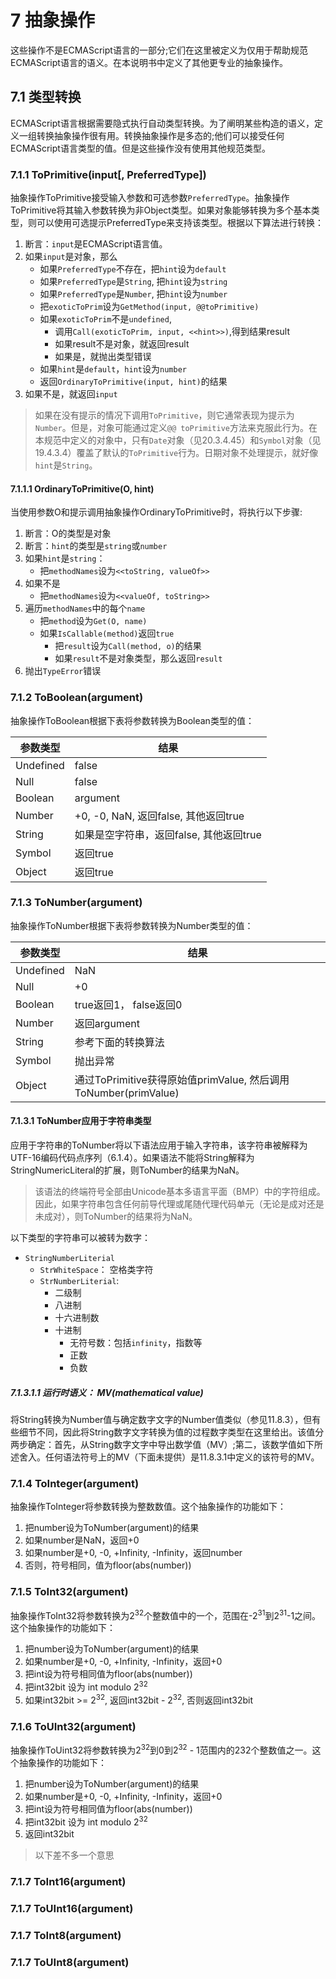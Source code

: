 # 7 抽象操作

这些操作不是ECMAScript语言的一部分;它们在这里被定义为仅用于帮助规范ECMAScript语言的语义。在本说明书中定义了其他更专业的抽象操作。

## 7.1 类型转换

ECMAScript语言根据需要隐式执行自动类型转换。为了阐明某些构造的语义，定义一组转换抽象操作很有用。转换抽象操作是多态的;他们可以接受任何ECMAScript语言类型的值。但是这些操作没有使用其他规范类型。

### 7.1.1 ToPrimitive(input[, PreferredType])

抽象操作ToPrimitive接受输入参数和可选参数`PreferredType`。抽象操作ToPrimitive将其输入参数转换为非Object类型。如果对象能够转换为多个基本类型，则可以使用可选提示PreferredType来支持该类型。根据以下算法进行转换：

1. 断言：`input`是ECMAScript语言值。
2. 如果`input`是对象，那么
    * 如果`PreferredType`不存在，把`hint`设为`default`
    * 如果`PreferredType`是`String`, 把`hint`设为`string`
    * 如果`PreferredType`是`Number`, 把`hint`设为`number`
    * 把`exoticToPrim`设为`GetMethod(input, @@toPrimitive)`
    * 如果`exoticToPrim`不是`undefined`, 
        - 调用`Call(exoticToPrim, input, <<hint>>)`,得到结果result
        - 如果result不是对象，就返回result
        - 如果是，就抛出类型错误
    * 如果`hint`是`default`，`hint`设为`number`
    * 返回`OrdinaryToPrimitive(input, hint)`的结果
3. 如果不是，就返回`input`

> 如果在没有提示的情况下调用`ToPrimitive`，则它通常表现为提示为`Number`。但是，对象可能通过定义`@@ toPrimitive`方法来克服此行为。在本规范中定义的对象中，只有`Date`对象（见20.3.4.45）和`Symbol`对象（见19.4.3.4）覆盖了默认的`ToPrimitive`行为。日期对象不处理提示，就好像`hint`是`String`。

#### 7.1.1.1 OrdinaryToPrimitive(O, hint)

当使用参数O和提示调用抽象操作OrdinaryToPrimitive时，将执行以下步骤:

1. 断言：O的类型是对象
2. 断言：`hint`的类型是`string`或`number`
3. 如果`hint`是`string`：
    - 把`methodNames`设为`<<toString, valueOf>>`
4. 如果不是
    - 把`methodNames`设为`<<valueOf, toString>>`
5. 遍历`methodNames`中的每个`name`
    - 把`method`设为`Get(O, name)`
    - 如果`IsCallable(method)`返回`true`
        * 把`result`设为`Call(method, o)`的结果
        * 如果`result`不是对象类型，那么返回`result`
6. 抛出`TypeError`错误

### 7.1.2 ToBoolean(argument)

抽象操作ToBoolean根据下表将参数转换为Boolean类型的值：

| 参数类型 | 结果 |
| --- | --- |
| Undefined | false |
| Null | false |
| Boolean | argument |
| Number | +0, -0, NaN, 返回false, 其他返回true |
| String | 如果是空字符串，返回false, 其他返回true |
| Symbol | 返回true |
| Object | 返回true |

### 7.1.3 ToNumber(argument)

抽象操作ToNumber根据下表将参数转换为Number类型的值：

| 参数类型 | 结果 |
| --- | --- |
| Undefined | NaN |
| Null | +0 |
| Boolean | true返回1， false返回0 |
| Number | 返回argument |
| String | 参考下面的转换算法 |
| Symbol | 抛出异常 |
| Object | 通过ToPrimitive获得原始值primValue, 然后调用ToNumber(primValue) |

#### 7.1.3.1 ToNumber应用于字符串类型

应用于字符串的ToNumber将以下语法应用于输入字符串，该字符串被解释为UTF-16编码代码点序列（6.1.4）。如果语法不能将String解释为StringNumericLiteral的扩展，则ToNumber的结果为NaN。

> 该语法的终端符号全部由Unicode基本多语言平面（BMP）中的字符组成。因此，如果字符串包含任何前导代理或尾随代理代码单元（无论是成对还是未成对），则ToNumber的结果将为NaN。

以下类型的字符串可以被转为数字：

- `StringNumberLiterial`
    * `StrWhiteSpace`： 空格类字符
    * `StrNumberLiterial`:
        -  二级制
        - 八进制
        - 十六进制数
        - 十进制
            + 无符号数：包括`infinity`，指数等
            + 正数
            + 负数

##### 7.1.3.1.1 运行时语义： MV(mathematical value)

将String转换为Number值与确定数字文字的Number值类似（参见11.8.3），但有些细节不同，因此将String数字文字转换为值的过程数字类型在这里给出。该值分两步确定：首先，从String数字文字中导出数学值（MV）;第二，该数学值如下所述舍入。任何语法符号上的MV（下面未提供）是11.8.3.1中定义的该符号的MV。

### 7.1.4 ToInteger(argument)

抽象操作ToInteger将参数转换为整数数值。这个抽象操作的功能如下：

1. 把number设为ToNumber(argument)的结果
2. 如果number是NaN，返回+0
3. 如果number是+0, -0, +Infinity, -Infinity，返回number
4. 否则，符号相同，值为floor(abs(number))

### 7.1.5 ToInt32(argument)

抽象操作ToInt32将参数转换为2<sup>32</sup>个整数值中的一个，范围在-2<sup>31</sup>到2<sup>31</sup>-1之间。这个抽象操作的功能如下：

1. 把number设为ToNumber(argument)的结果
2. 如果number是+0, -0, +Infinity, -Infinity，返回+0
3. 把int设为符号相同值为floor(abs(number))
4. 把int32bit 设为 int modulo 2<sup>32</sup>
5. 如果int32bit >= 2<sup>32</sup>, 返回int32bit - 2<sup>32</sup>, 否则返回int32bit

### 7.1.6 ToUInt32(argument)

抽象操作ToUint32将参数转换为2<sup>32</sup>到0到2<sup>32</sup> - 1范围内的2</sup>32</sup>个整数值之一。这个抽象操作的功能如下：

1. 把number设为ToNumber(argument)的结果
2. 如果number是+0, -0, +Infinity, -Infinity，返回+0
3. 把int设为符号相同值为floor(abs(number))
4. 把int32bit 设为 int modulo 2<sup>32</sup>
5. 返回int32bit

> 以下差不多一个意思

### 7.1.7 ToInt16(argument)
### 7.1.7 ToUInt16(argument)
### 7.1.7 ToInt8(argument)
### 7.1.7 ToUInt8(argument)